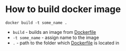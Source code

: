 # How to build docker image

```docker
docker build -t some_name .
```

- `build` - builds an image from [Dockerfile](https://onelinerhub.com/docker/dockerfile-example) 
- `-t some_name` - assign name to the image
- `.` - path to the folder which [Dockerfile](https://onelinerhub.com/docker/dockerfile-example) is located in

